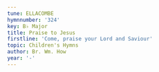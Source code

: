 ```yaml
---
tune: ELLACOMBE
hymnnumber: '324'
key: B♭ Major
title: Praise to Jesus
firstline: 'Come, praise your Lord and Saviour'
topic: Children's Hymns
author: Br. Wm. How
year: '-'
---
```

